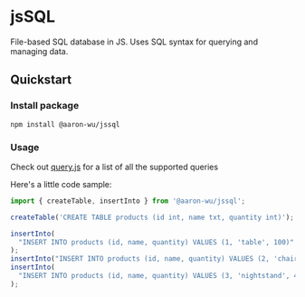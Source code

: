 # jsSQL

File-based SQL database in JS. Uses SQL syntax for querying and managing data.

## Quickstart

### Install package

`npm install @aaron-wu/jssql`

### Usage

Check out [query.js](./lib/query.js) for a list of all the supported queries

Here's a little code sample:

```js
import { createTable, insertInto } from '@aaron-wu/jssql';

createTable('CREATE TABLE products (id int, name txt, quantity int)');

insertInto(
  "INSERT INTO products (id, name, quantity) VALUES (1, 'table', 100)"
);
insertInto("INSERT INTO products (id, name, quantity) VALUES (2, 'chair', 60)");
insertInto(
  "INSERT INTO products (id, name, quantity) VALUES (3, 'nightstand', 40)"
);
```
